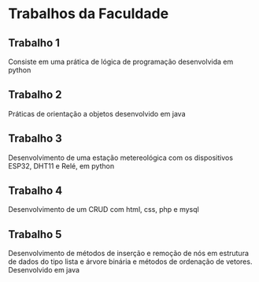 <h1>Trabalhos da Faculdade</h1>

<h2>Trabalho 1</h2>
<p>Consiste em uma prática de lógica de programação desenvolvida em python</p>

<h2>Trabalho 2</h2>
<p>Práticas de orientação a objetos desenvolvido em java</p>

<h2>Trabalho 3</h2>
<p>Desenvolvimento de uma estação metereológica com os dispositivos ESP32, DHT11 e Relé, em python</p>

<h2>Trabalho 4</h2>
<p>Desenvolvimento de um CRUD com html, css, php e mysql</p>

<h2>Trabalho 5</h2>
<p>Desenvolvimento de métodos de inserção e remoção de nós em estrutura de dados do tipo lista e árvore binária e métodos de ordenação de vetores. Desenvolvido em java</p>
